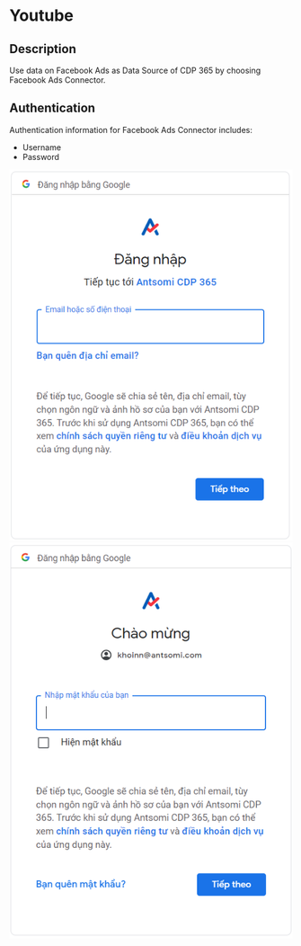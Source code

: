 # Youtube

## Description

Use data on Facebook Ads as Data Source of CDP 365 by choosing Facebook Ads Connector.

## Authentication

Authentication information for Facebook Ads Connector includes:&#x20;

* Username
* Password

![](<../../../.gitbook/assets/image (1834).png>)![](<../../../.gitbook/assets/image (2131).png>)
